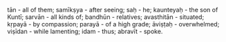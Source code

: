 tān - all of them; samīkṣya - after seeing; saḥ - he; kaunteyaḥ - the son of Kuntī; sarvān - all kinds of; bandhūn - relatives; avasthitān - situated; kṛpayā - by compassion; parayā - of a high grade; āviṣṭaḥ - overwhelmed; viṣīdan - while lamenting; idam - thus; abravīt - spoke.